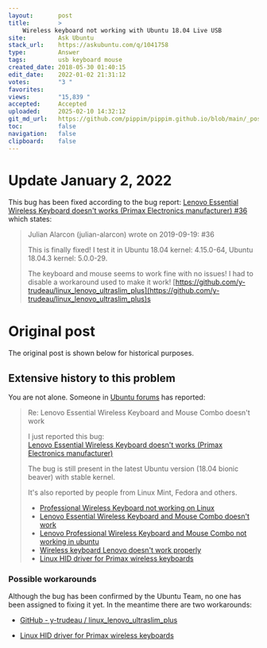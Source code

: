 ```yaml
---
layout:       post
title:        >
    Wireless keyboard not working with Ubuntu 18.04 Live USB
site:         Ask Ubuntu
stack_url:    https://askubuntu.com/q/1041758
type:         Answer
tags:         usb keyboard mouse
created_date: 2018-05-30 01:40:15
edit_date:    2022-01-02 21:31:12
votes:        "3 "
favorites:    
views:        "15,839 "
accepted:     Accepted
uploaded:     2025-02-10 14:32:12
git_md_url:   https://github.com/pippim/pippim.github.io/blob/main/_posts/2018/2018-05-30-Wireless-keyboard-not-working-with-Ubuntu-18.04-Live-USB.md
toc:          false
navigation:   false
clipboard:    false
---
```


# Update January 2, 2022

This bug has been fixed according to the bug report: [Lenovo Essential Wireless Keyboard doesn't works (Primax Electronics manufacturer) #36](https://bugs.launchpad.net/ubuntu/+source/linux/+bug/1771431) which states:

> Julian Alarcon (julian-alarcon) wrote on 2019-09-19: 			#36  
>   
> This is finally fixed! I test it in Ubuntu 18.04 kernel: 4.15.0-64, Ubuntu 18.04.3 kernel: 5.0.0-29.  
>   
> The keyboard and mouse seems to work fine with no issues! I had to disable a workaround used to make it work! [https://github.com/y-trudeau/linux_lenovo_ultraslim_plus](https://github.com/y-trudeau/linux_lenovo_ultraslim_plus)s  

# Original post

The original post is shown below for historical purposes.

## Extensive history to this problem

You are not alone. Someone in [Ubuntu forums][1] has reported:

> Re: Lenovo Essential Wireless Keyboard and Mouse Combo doesn't work  
>   
> I just reported this bug:  
> [Lenovo Essential Wireless Keyboard doesn't works (Primax Electronics manufacturer)](https://bugs.launchpad.net/ubuntu/+source/linux/+bug/1771431)  
>   
> The bug is still present in the latest Ubuntu version (18.04 bionic beaver) with stable kernel.  
>   
> It's also reported by people from Linux Mint, Fedora and others.  
>   
> - [Professional Wireless Keyboard not working on Linux](https://forums.lenovo.com/t5/Linux-Discussion/Professional-Wireless-Keyboard-not-working-on-Linux/td-p/3726486)  
> - [Lenovo Essential Wireless Keyboard and Mouse Combo doesn't work](https://ubuntuforums.org/showthread.php?t=2378862)  
> - [Lenovo Professional Wireless Keyboard and Mouse Combo not working in ubuntu](https://askubuntu.com/questions/897729/lenovo-professional-wireless-keyboard-and-mouse-combo-not-working-in-ubuntu)  
> - [Wireless keyboard Lenovo doesn't work properly](https://forums.linuxmint.com/viewtopic.php?f=49&t=260093&sid=20a073d5dd8abb1b7f23be608d7fdfd7)  
> - [Linux HID driver for Primax wireless keyboards](https://unix.stackexchange.com/questions/377830/linux-hid-driver-for-primax-wireless-keyboards/)  

### Possible workarounds

Although the bug has been confirmed by the Ubuntu Team, no one has been assigned to fixing it yet. In the meantime there are two workarounds:

- [GitHub - y-trudeau /
linux_lenovo_ultraslim_plus
](https://github.com/y-trudeau/linux_lenovo_ultraslim_plus)
- [Linux HID driver for Primax wireless keyboards](https://unix.stackexchange.com/a/402288/200094)


  [1]: https://ubuntuforums.org/showthread.php?t=2378862
